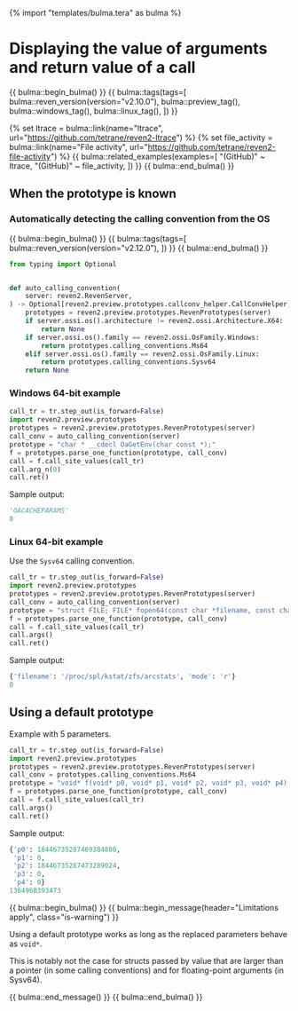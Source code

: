 {% import "templates/bulma.tera" as bulma %}

# Displaying the value of arguments and return value of a call

{{ bulma::begin_bulma() }}
{{ bulma::tags(tags=[
  bulma::reven_version(version="v2.10.0"),
  bulma::preview_tag(),
  bulma::windows_tag(),
  bulma::linux_tag(),
]) }}

{% set ltrace = bulma::link(name="ltrace", url="https://github.com/tetrane/reven2-ltrace") %}
{% set file_activity = bulma::link(name="File activity", url="https://github.com/tetrane/reven2-file-activity") %}
{{ bulma::related_examples(examples=[
  "(GitHub)" ~ ltrace,
  "(GitHub)" ~ file_activity,
]) }}
{{ bulma::end_bulma() }}
## When the prototype is known

### Automatically detecting the calling convention from the OS

{{ bulma::begin_bulma() }}
{{ bulma::tags(tags=[
  bulma::reven_version(version="v2.12.0"),
]) }}
{{ bulma::end_bulma() }}

```py
from typing import Optional


def auto_calling_convention(
    server: reven2.RevenServer,
) -> Optional[reven2.preview.prototypes.callconv_helper.CallConvHelper]:
    prototypes = reven2.preview.prototypes.RevenPrototypes(server)
    if server.ossi.os().architecture != reven2.ossi.Architecture.X64:
        return None
    if server.ossi.os().family == reven2.ossi.OsFamily.Windows:
        return prototypes.calling_conventions.Ms64
    elif server.ossi.os().family == reven2.ossi.OsFamily.Linux:
        return prototypes.calling_conventions.Sysv64
    return None
```

### Windows 64-bit example

```py
call_tr = tr.step_out(is_forward=False)
import reven2.preview.prototypes
prototypes = reven2.preview.prototypes.RevenPrototypes(server)
call_conv = auto_calling_convention(server)
prototype = "char * __cdecl OaGetEnv(char const *);"
f = prototypes.parse_one_function(prototype, call_conv)
call = f.call_site_values(call_tr)
call.arg_n(0)
call.ret()
```

Sample output:

```py
'OACACHEPARAMS'
0
```

### Linux 64-bit example

Use the `Sysv64` calling convention.

```py
call_tr = tr.step_out(is_forward=False)
import reven2.preview.prototypes
prototypes = reven2.preview.prototypes.RevenPrototypes(server)
call_conv = auto_calling_convention(server)
prototype = "struct FILE; FILE* fopen64(const char *filename, const char *mode);"
f = prototypes.parse_one_function(prototype, call_conv)
call = f.call_site_values(call_tr)
call.args()
call.ret()
```

Sample output:

```py
{'filename': '/proc/spl/kstat/zfs/arcstats', 'mode': 'r'}
0
```

## Using a default prototype

Example with 5 parameters.

```py
call_tr = tr.step_out(is_forward=False)
import reven2.preview.prototypes
prototypes = reven2.preview.prototypes.RevenPrototypes(server)
call_conv = prototypes.calling_conventions.Ms64
prototype = "void* f(void* p0, void* p1, void* p2, void* p3, void* p4);"
f = prototypes.parse_one_function(prototype, call_conv)
call = f.call_site_values(call_tr)
call.args()
call.ret()
```

Sample output:

```py
{'p0': 18446735287469384880,
 'p1': 0,
 'p2': 18446735287473289024,
 'p3': 0,
 'p4': 0}
1364968393473
```


{{ bulma::begin_bulma() }}
{{ bulma::begin_message(header="Limitations apply", class="is-warning") }}
<p>
    Using a default prototype works as long as the replaced parameters behave as <code>void*</code>.
</p>
<p>
    This is notably not the case for structs passed by value that are larger than a pointer (in some calling conventions) and for floating-point arguments (in Sysv64).
</p>
{{ bulma::end_message() }}
{{ bulma::end_bulma() }}
